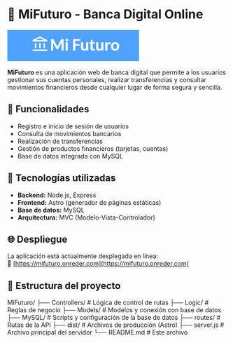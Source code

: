 # 💸 MiFuturo - Banca Digital Online

![Imagen Logo MiFuturo](./MiFuturo.png)

**MiFuturo** es una aplicación web de banca digital que permite a los usuarios gestionar sus cuentas personales, realizar transferencias y consultar movimientos financieros desde cualquier lugar de forma segura y sencilla.

## 🚀 Funcionalidades

- Registro e inicio de sesión de usuarios
- Consulta de movimientos bancarios
- Realización de transferencias
- Gestión de productos financieros (tarjetas, cuentas)
- Base de datos integrada con MySQL

## 🧰 Tecnologías utilizadas

- **Backend:** Node.js, Express
- **Frontend:** Astro (generador de páginas estáticas)
- **Base de datos:** MySQL
- **Arquitectura:** MVC (Modelo-Vista-Controlador)

## 🌐 Despliegue

La aplicación está actualmente desplegada en línea:  
🔗 [https://mifuturo.onreder.com](https://mifuturo.onreder.com)

## 📂 Estructura del proyecto

MiFuturo/
├── Controllers/ # Lógica de control de rutas
├── Logic/ # Reglas de negocio
├── Models/ # Modelos y conexión con base de datos
├── MySQL/ # Scripts y configuración de la base de datos
├── routes/ # Rutas de la API
├── dist/ # Archivos de producción (Astro)
├── server.js # Archivo principal del servidor
└── README.md # Este archivo
